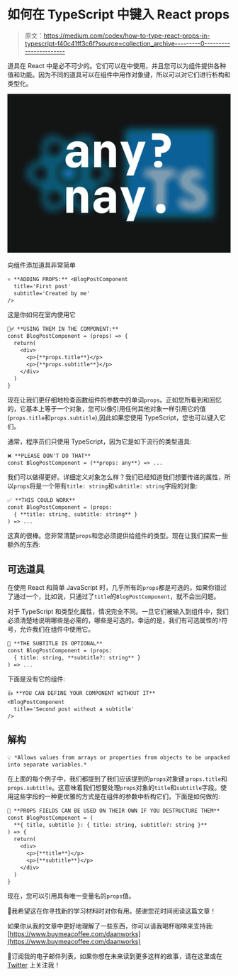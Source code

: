 # 如何在 TypeScript 中键入 React props

> 原文：<https://medium.com/codex/how-to-type-react-props-in-typescript-f40c41ff3c6f?source=collection_archive---------0----------------------->

道具在 React 中是必不可少的。它们可以在中使用，并且您可以为组件提供各种值和功能。因为不同的道具可以在组件中用作对象键，所以可以对它们进行析构和类型化。

![](img/db8d5b359fea90172ac0b00d95afd405.png)

向组件添加道具非常简单

```
⚛️ **ADDING PROPS:** <BlogPostComponent 
  title='First post'
  subtitle='Created by me'
/>
```

这是你如何在室内使用它

```
🤸‍♂️ **USING THEM IN THE COMPONENT:**
const BlogPostComponent = (props) => {
  return(
    <div>
      <p>{**props.title**}</p>
      <p>{**props.subtitle**}</p>
    </div>
  )
}
```

现在让我们更仔细地检查函数组件的参数中的单词`props`。正如您所看到和回忆的，它基本上等于一个对象，您可以像引用任何其他对象一样引用它的值(`props.title`和`props.subtitle`),因此如果您使用 TypeScript，您也可以键入它们。

通常，程序员们只使用 TypeScript，因为它是如下流行的类型道具:

```
❌ **PLEASE DON'T DO THAT**
const BlogPostComponent = (**props: any**) => ...
```

我们可以做得更好。详细定义对象怎么样？我们已经知道我们想要传递的属性，所以`props`将是一个带有`title: string`和`subtitle: string`字段的对象:

```
✅ **THIS COULD WORK** 
const BlogPostComponent = (props:
  { **title: string, subtitle: string** }
) => ...
```

这真的很棒。您非常清楚`props`和您必须提供给组件的类型。现在让我们探索一些额外的东西:

## 可选道具

在使用 React 和简单 JavaScript 时，几乎所有的`props`都是可选的。如果你错过了通过一个，比如说，只通过了`title`的`BlogPostComponent`，就不会出问题。

对于 TypeScript 和类型化属性，情况完全不同。一旦它们被输入到组件中，我们必须清楚地说明哪些是必需的，哪些是可选的。幸运的是，我们有可选属性的`?`符号，允许我们在组件中使用它。

```
🚩 **THE SUBTITLE IS OPTIONAL**
const BlogPostComponent = (props:
  { title: string, **subtitle?: string** }
) => ...
```

下面是没有它的组件:

```
👍 **YOU CAN DEFINE YOUR COMPONENT WITHOUT IT**
<BlogPostComponent 
  title='Second post without a subtitle'
/>
```

## 解构

```
💡 *Allows values from arrays or properties from objects to be unpacked into separate variables.*
```

在上面的每个例子中，我们都提到了我们应该提到的`props`对象键:`props.title`和`props.subtitle`。这意味着我们想要处理`props`对象的`title`和`subtitle`字段。使用这些字段的一种更优雅的方式是在组件的参数中析构它们，下面是如何做的:

```
💃 **PROPS FIELDS CAN BE USED ON THEIR OWN IF YOU DESTRUCTURE THEM**
const BlogPostComponent = (
  **{ title, subtitle }: { title: string, subtitle?: string }**
) => {
  return(
    <div>
      <p>{**title**}</p>
      <p>{**subtitle**}</p>
    </div>
  )
}
```

现在，您可以引用具有唯一变量名的`props`值。

👋我希望这在你寻找新的学习材料时对你有用。感谢您花时间阅读这篇文章！

如果你从我的文章中更好地理解了一些东西，你可以请我喝杯咖啡来支持我:[https://www.buymeacoffee.com/daanworks](https://www.buymeacoffee.com/daanworks)

📯订阅我的电子邮件列表，如果你想在未来读到更多这样的故事，请在这里或在 [Twitter](https://twitter.com/daanwords) 上关注我！